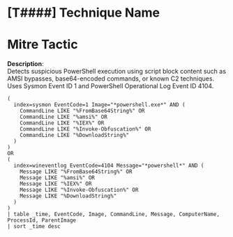 # [T####] Technique Name

# Mitre Tactic

**Description**:  
Detects suspicious PowerShell execution using script block content such as AMSI bypasses, base64-encoded commands, or known C2 techniques. Uses Sysmon Event ID 1 and PowerShell Operational Log Event ID 4104.

```spl
(
  index=sysmon EventCode=1 Image="*powershell.exe*" AND (
    CommandLine LIKE "%FromBase64String%" OR
    CommandLine LIKE "%amsi%" OR
    CommandLine LIKE "%IEX%" OR
    CommandLine LIKE "%Invoke-Obfuscation%" OR
    CommandLine LIKE "%DownloadString%"
  )
)
OR
(
  index=wineventlog EventCode=4104 Message="*powershell*" AND (
    Message LIKE "%FromBase64String%" OR
    Message LIKE "%amsi%" OR
    Message LIKE "%IEX%" OR
    Message LIKE "%Invoke-Obfuscation%" OR
    Message LIKE "%DownloadString%"
  )
)
| table _time, EventCode, Image, CommandLine, Message, ComputerName, ProcessId, ParentImage
| sort _time desc
```
